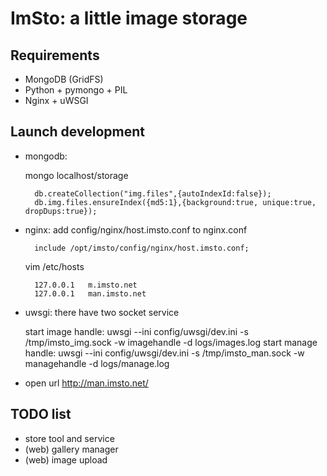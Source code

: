 ImSto: a little image storage
=======================================

Requirements
-----------

 * MongoDB (GridFS)
 * Python + pymongo + PIL
 * Nginx + uWSGI


Launch development
------------------

* mongodb: 

	 mongo localhost/storage

		db.createCollection("img.files",{autoIndexId:false});
		db.img.files.ensureIndex({md5:1},{background:true, unique:true, dropDups:true});

* nginx: add config/nginx/host.imsto.conf to nginx.conf

		include /opt/imsto/config/nginx/host.imsto.conf;
		
	vim /etc/hosts
	
		127.0.0.1   m.imsto.net
		127.0.0.1   man.imsto.net

* uwsgi: there have two socket service

	 start image handle:
		uwsgi --ini config/uwsgi/dev.ini -s /tmp/imsto_img.sock -w imagehandle -d logs/images.log
	 start manage handle:
		uwsgi --ini config/uwsgi/dev.ini -s /tmp/imsto_man.sock -w managehandle -d logs/manage.log

* open url http://man.imsto.net/

TODO list
---------

- store tool and service
- (web) gallery manager
- (web) image upload


